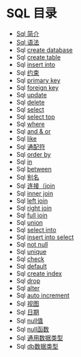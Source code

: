 # SQL 目录



- [Sql 简介](notes/SQL/SQL-introduction.md)
- [Sql 语法](notes/SQL/SQL-databaseSyntax.md)
- Sql [create database](notes/SQL/Sql-createdatabase.md)
- Sql [create table](notes/SQL/)
- Sql [insert into](notes/SQL/)
- Sql [约束](notes/SQL/)
- Sql [primary key](notes/SQL/)
- Sql [foreign key](notes/SQL/)
- Sql [update](notes/SQL/)
- Sql [delete](notes/SQL/)
- Sql [select](notes/SQL/)
- Sql [select top](notes/SQL/)
- Sql [where](notes/SQL/)
- Sql [and & or](notes/SQL/)
- Sql [like](notes/SQL/)
- Sql [通配符](notes/SQL/)
- Sql [order by](notes/SQL/)
- Sql [in](notes/SQL/)
- Sql [between](notes/SQL/)
- Sql [别名](notes/SQL/)
- Sql [连接（join](notes/SQL/)
- Sql [inner join](notes/SQL/)
- Sql [left join](notes/SQL/)
- Sql [right join](notes/SQL/)
- Sql [full join](notes/SQL/)
- Sql [union](notes/SQL/)
- Sql [select into](notes/SQL/)
- Sql [insert into select](notes/SQL/)
- Sql [not null](notes/SQL/)
- Sql [unique](notes/SQL/)
- Sql [check](notes/SQL/)
- Sql [default](notes/SQL/)
- Sql [create index](notes/SQL/)
- Sql [drop](notes/SQL/)
- Sql [alter](notes/SQL/)
- Sql [auto increment](notes/SQL/)
- Sql [视图](notes/SQL/)
- Sql [日期](notes/SQL/)
- Sql [null值](notes/SQL/)
- Sql [null函数](notes/SQL/)
- Sql [通用数据类型](notes/SQL/)
- Sql [db数据类型](notes/SQL/)

